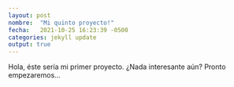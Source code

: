```yaml
---
layout: post
nombre:  "Mi quinto proyecto!"
fecha:   2021-10-25 16:23:39 -0500
categories: jekyll update
output: true
---
```

Hola, éste sería mi primer proyecto. ¿Nada interesante aún? Pronto empezaremos...